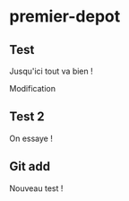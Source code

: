 # premier-depot

## Test

Jusqu'ici tout va bien !

Modification

## Test 2

On essaye !

## Git add

Nouveau test !
